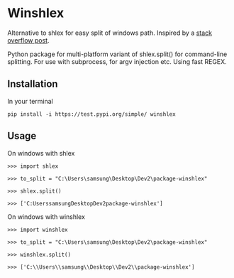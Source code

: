 # Winshlex 

Alternative to shlex for easy split of windows path. Inspired by a [stack overflow post](https://stackoverflow.com/questions/33560364/python-windows-parsing-command-lines-with-shlex). 

Python package for multi-platform variant of shlex.split() for command-line splitting.
For use with subprocess, for argv injection etc. Using fast REGEX.

## Installation

In your terminal

	pip install -i https://test.pypi.org/simple/ winshlex 

## Usage

On windows with shlex

	>>> import shlex 

	>>> to_split = "C:\Users\samsung\Desktop\Dev2\package-winshlex"
	
	>>> shlex.split()

	>>> ['C:UserssamsungDesktopDev2package-winshlex']

On windows with winshlex

	>>> import winshlex 

	>>> to_split = "C:\Users\samsung\Desktop\Dev2\package-winshlex"
	
	>>> winshlex.split()

	>>> ['C:\\Users\\samsung\\Desktop\\Dev2\\package-winshlex']

	